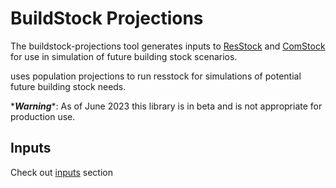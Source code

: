 # BuildStock Projections
The buildstock-projections tool generates inputs to [ResStock](https://github.com/NREL/resstock) and [ComStock](https://www.nrel.gov/buildings/comstock.html) for use in simulation of future building stock scenarios.

uses population projections to run resstock for simulations of potential future building stock needs.

\***_Warning_**\*: As of June 2023 this library is in beta and is not appropriate for production use.

## Inputs
Check out [inputs](inputs/inputs.md) section
